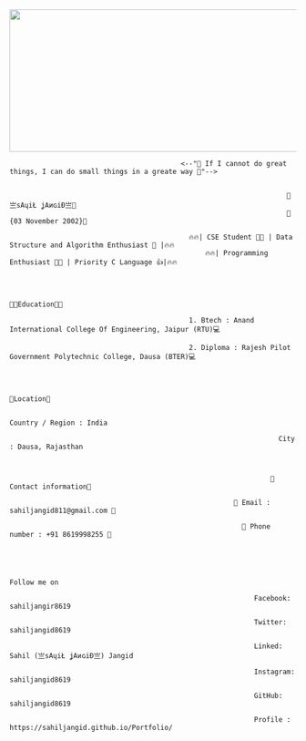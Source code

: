 <img src="https://encrypted-tbn0.gstatic.com/images?q=tbn:ANd9GcQI02tRliiIKENbebm3GNyqstNcl-A1zCm-sw&usqp=CAU" alt="" style="width: 100vw; height: 250px">

                                              <--"🙂 If I cannot do great things, I can do small things in a greate way 🙂"-->
    
   
                                                                        🙂亗sAɥiŁ ʝAиɢiĐ亗🙂
                                                                        🎂{03 November 2002}🎂

                                                🔥️‍🔥| CSE Student 👨‍🎓 | Data Structure and Algorithm Enthusiast 🤗 |️‍🔥️‍🔥
                                                    🔥️‍🔥| Programming Enthusiast 👨‍💻 | Priority C Language 👍|️‍🔥️‍🔥
                                    
                                    
                                    
                                                                         👨‍🎓Education👨‍🎓

                                                1. Btech : Anand International College Of Engineering, Jaipur (RTU)💻
                             
                                                2. Diploma : Rajesh Pilot Government Polytechnic College, Dausa (BTER)💻
 
 
 
                                                                          📍Location📍

                                                                      Country / Region : India
                                                  
                                                                      City : Dausa, Rajasthan



                                                                    📱Contact information📱
                                                     
                                                           📧 Email : sahiljangid811@gmail.com 📧
                                             
                                                             🤙 Phone number : +91 8619998255 🤙
                                             
                                             
                                             
                                             
                                                                        Follow me on

                                                                Facebook: sahiljangir8619
                                                 
                                                                Twitter: sahiljangid8619
                                                  
                                                                Linked: Sahil (亗sAɥiŁ ʝAиɢiĐ亗) Jangid
 
                                                                Instagram: sahiljangid8619
    
                                                                GitHub: sahiljangid8619
                                                    
                                                                Profile : https://sahiljangid.github.io/Portfolio/   

    

